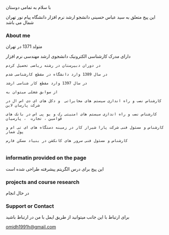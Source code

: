 
با سلام به تمامی دوستان

این پیج متعلق به سید عباس حسینی دانشجو ارشد نرم افزار دانشگاه پیام نور تهران شمال می باشد 

### About me

متولد 1371 در تهران 

دارای مدرک کارشناسی الکترونیک 
دانشجوی ارشد مهندسی نرم افزار 

```about me
در دوران دبیرستان در رشته ریاضی تحصیل کردم

در سال 1389 وارد دانشگاه در مقطع کارشناسی شدم

در سال 1397 وارد مقطع کار شناسی ارشد

از سوابق شغلی میتوان به

کارشناس نصب و راه اندازی سیستم های مخابراتی  و دکل های ای دی اس ال در شرکت پارسان لاین

کارشناس نصب و راه اندازی سیستم های امنیتی رک و یو پی اس در بانک های قوامین ، تجارت  ، پارسیان

کارشناس و مسئول فنی شرکت پارا شیراز کار در زمینه دستگاه های ای تی ام و پول شمار

کارشناس و مسئول فنی سرور های کانکشن در بنیاد مسکن فارس


```


### informatin provided on the page 

این پیج برای درس الگریتم پیشرفته طراحی شده است 


### projects and course research 

در حال انجام 

### Support or Contact

برای ارتباط با این جانب میتوانید از طریق ایمل با من در ارتباط باشید 


omidh1991h@gmail.com
